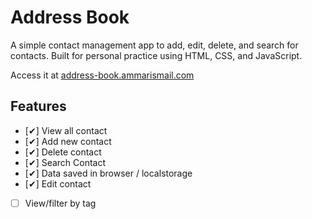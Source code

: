 # Address Book

A simple contact management app to add, edit, delete, and search for contacts. Built for personal practice using HTML, CSS, and JavaScript.

Access it at [address-book.ammarismail.com](https://address-book.ammarismail.com)

## Features

- [✔] View all contact
- [✔] Add new contact
- [✔] Delete contact
- [✔] Search Contact
- [✔] Data saved in browser / localstorage
- [✔] Edit contact
- [ ] View/filter by tag
